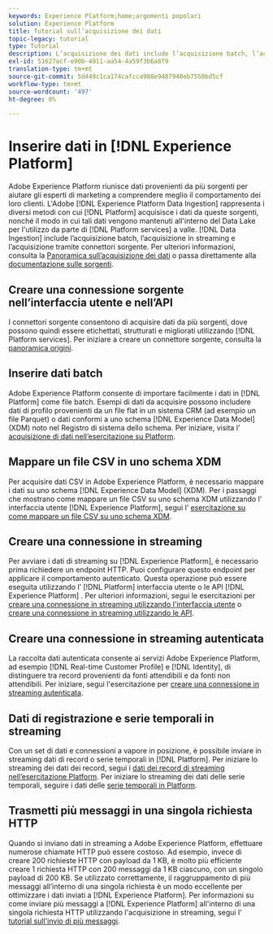 ```yaml
---
keywords: Experience Platform;home;argomenti popolari
solution: Experience Platform
title: Tutorial sull’acquisizione dei dati
topic-legacy: tutorial
type: Tutorial
description: L’acquisizione dei dati include l’acquisizione batch, l’acquisizione in streaming e l’acquisizione tramite i connettori sorgente.
exl-id: 51627acf-e90b-4911-aa54-4a59f3b6a8f9
translation-type: tm+mt
source-git-commit: 5d449c1ca174cafcca988e9487940eb7550bd5cf
workflow-type: tm+mt
source-wordcount: '497'
ht-degree: 0%

---
```


# Inserire dati in [!DNL Experience Platform]

Adobe Experience Platform riunisce dati provenienti da più sorgenti per aiutare gli esperti di marketing a comprendere meglio il comportamento dei loro clienti. L&#39;Adobe [!DNL Experience Platform Data Ingestion] rappresenta i diversi metodi con cui [!DNL Platform] acquisisce i dati da queste sorgenti, nonché il modo in cui tali dati vengono mantenuti all&#39;interno del Data Lake per l&#39;utilizzo da parte di [!DNL Platform services] a valle. [!DNL Data Ingestion] include l’acquisizione batch, l’acquisizione in streaming e l’acquisizione tramite connettori sorgente. Per ulteriori informazioni, consulta la [Panoramica sull’acquisizione dei dati](../ingestion/home.md) o passa direttamente alla [documentazione sulle sorgenti](../sources/home.md).

## Creare una connessione sorgente nell’interfaccia utente e nell’API

I connettori sorgente consentono di acquisire dati da più sorgenti, dove possono quindi essere etichettati, strutturati e migliorati utilizzando [!DNL Platform services]. Per iniziare a creare un connettore sorgente, consulta la [panoramica origini](../sources/home.md).

## Inserire dati batch

Adobe Experience Platform consente di importare facilmente i dati in [!DNL Platform] come file batch. Esempi di dati da acquisire possono includere dati di profilo provenienti da un file flat in un sistema CRM (ad esempio un file Parquet) o dati conformi a uno schema [!DNL Experience Data Model] (XDM) noto nel Registro di sistema dello schema. Per iniziare, visita l’ [acquisizione di dati nell’esercitazione su Platform](../ingestion/tutorials/ingest-batch-data.md).

## Mappare un file CSV in uno schema XDM

Per acquisire dati CSV in Adobe Experience Platform, è necessario mappare i dati su uno schema [!DNL Experience Data Model] (XDM). Per i passaggi che mostrano come mappare un file CSV su uno schema XDM utilizzando l’ interfaccia utente [!DNL Experience Platform], segui l’ [esercitazione su come mappare un file CSV su uno schema XDM](../ingestion/tutorials/map-a-csv-file.md).

## Creare una connessione in streaming

Per avviare i dati di streaming su [!DNL Experience Platform], è necessario prima richiedere un endpoint HTTP. Puoi configurare questo endpoint per applicare il comportamento autenticato. Questa operazione può essere eseguita utilizzando l’ [!DNL Platform] interfaccia utente o le API [!DNL Experience Platform] . Per ulteriori informazioni, segui le esercitazioni per [creare una connessione in streaming utilizzando l&#39;interfaccia utente](../ingestion/tutorials/create-streaming-connection-ui.md) o [creare una connessione in streaming utilizzando le API](../ingestion/tutorials/create-streaming-connection.md).

## Creare una connessione in streaming autenticata

La raccolta dati autenticata consente ai servizi Adobe Experience Platform, ad esempio [!DNL Real-time Customer Profile] e [!DNL Identity], di distinguere tra record provenienti da fonti attendibili e da fonti non attendibili. Per iniziare, segui l&#39;esercitazione per [creare una connessione in streaming autenticata](../ingestion/tutorials/create-authenticated-streaming-connection.md).

## Dati di registrazione e serie temporali in streaming

Con un set di dati e connessioni a vapore in posizione, è possibile inviare in streaming dati di record o serie temporali in [!DNL Platform]. Per iniziare lo streaming dei dati dei record, segui i [dati dei record di streaming nell’esercitazione Platform](../ingestion/tutorials/streaming-record-data.md). Per iniziare lo streaming dei dati delle serie temporali, seguire i dati delle [serie temporali in Platform](../ingestion/tutorials/streaming-time-series-data.md).

## Trasmetti più messaggi in una singola richiesta HTTP

Quando si inviano dati in streaming a Adobe Experience Platform, effettuare numerose chiamate HTTP può essere costoso. Ad esempio, invece di creare 200 richieste HTTP con payload da 1 KB, è molto più efficiente creare 1 richiesta HTTP con 200 messaggi da 1 KB ciascuno, con un singolo payload di 200 KB. Se utilizzato correttamente, il raggruppamento di più messaggi all’interno di una singola richiesta è un modo eccellente per ottimizzare i dati inviati a [!DNL Experience Platform]. Per informazioni su come inviare più messaggi a [!DNL Experience Platform] all&#39;interno di una singola richiesta HTTP utilizzando l&#39;acquisizione in streaming, segui l&#39; [tutorial sull&#39;invio di più messaggi](../ingestion/tutorials/streaming-multiple-messages.md).

